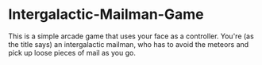 # Intergalactic-Mailman-Game
This is a simple arcade game that uses your face as a controller. You're (as the title says) an intergalactic mailman, who has to avoid the meteors and pick up loose pieces of mail as you go. 
